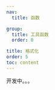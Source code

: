 ```yaml
---
nav:
  title: 函数

group:
  title: 工具函数
  order: 0

title: 格式化
order: 5
toc: content
---
```


开发中。。。
